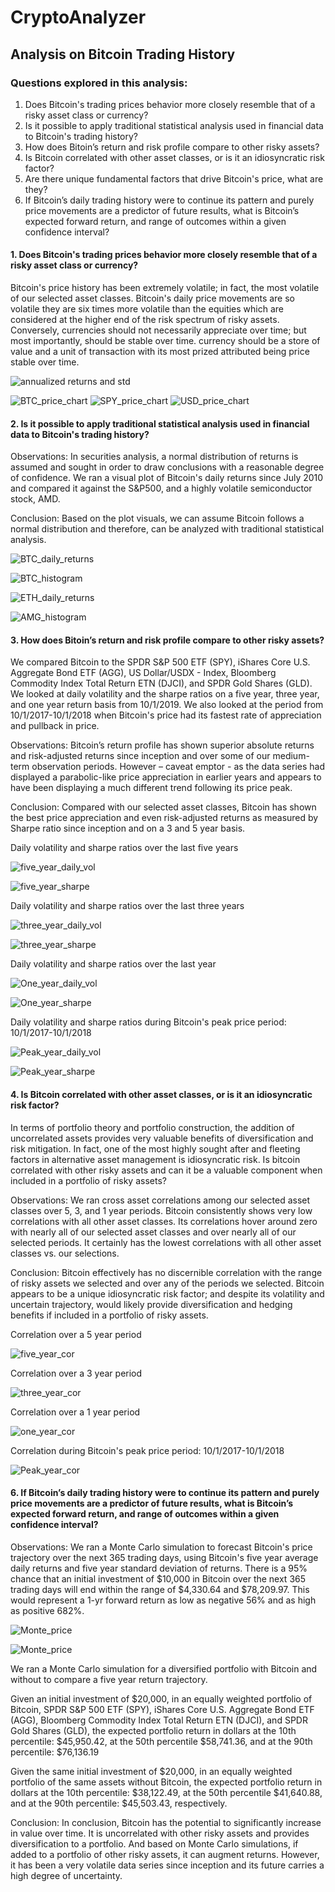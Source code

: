 # CryptoAnalyzer 
  ## Analysis on Bitcoin Trading History 

### Questions explored in this analysis: 
  1. Does Bitcoin's trading prices behavior more closely resemble that of a risky asset class or currency? 
  2. Is it possible to apply traditional statistical analysis used in financial data to Bitcoin's trading history?
  3. How does Bitoin’s return and risk profile compare to other risky assets?  
  4. Is Bitcoin correlated with other asset classes, or is it an idiosyncratic risk factor?
  5. Are there unique fundamental factors that drive Bitcoin's price, what are they? 
  6. If Bitcoin’s daily trading history were to continue its pattern and purely price movements are a predictor of future results, what is Bitcoin’s expected forward return, and range of outcomes within a given confidence interval? 

#### 1. Does Bitcoin's trading prices behavior more closely resemble that of a risky asset class or currency? 
 
 Bitcoin's price history has been extremely volatile; in fact, the most volatile of our selected asset classes. Bitcoin's daily price movements are so volatile they are six times more volatile than the equities which are considered at the higher end of the risk spectrum of risky assets. Conversely, currencies should not necessarily appreciate over time; but most importantly, should be stable over time. currency should be a store of value and a unit of transaction with its most prized attributed being price stable over time. 
 
 ![annualized returns and std](Images/annualized_returns_std.png)

  

![BTC_price_chart](Images/BTC_price_chart_inception.png)
![SPY_price_chart](Images/SPY_price_chart_inception.png)
![USD_price_chart](Images/USD_price_chart_inception.png)

 #### 2. Is it possible to apply traditional statistical analysis used in financial data to Bitcoin's trading history? 
 
Observations:
In securities analysis, a normal distribution of returns is assumed and sought in order to draw conclusions with a reasonable degree of confidence. We ran a visual plot of Bitcoin's daily returns since July 2010 and compared it against the S&P500, and a highly volatile semiconductor stock, AMD. 

Conclusion:
Based on the plot visuals, we can assume Bitcoin follows a normal distribution and therefore, can be analyzed with traditional statistical analysis.
 
 ![BTC_daily_returns](Images/Daily_returns_BTC_inception.png)
 
 ![BTC_histogram](Images/BTC_histogram_dailyreturns.png)
 
 ![ETH_daily_returns](Images/ETH_daily_returns_histogram.png)
 
 ![AMG_histogram](Images/AMD_daily_returns_histogram.png)
 
 #### 3. How does Bitoin’s return and risk profile compare to other risky assets?

We compared Bitcoin to the SPDR S&P 500 ETF (SPY), iShares Core U.S. Aggregate Bond ETF (AGG), US Dollar/USDX - Index, Bloomberg Commodity Index Total Return ETN (DJCI), and SPDR Gold Shares (GLD).
We looked at daily volatility and the sharpe ratios on a five year, three year, and one year return basis from 10/1/2019. We also looked at the period from 10/1/2017-10/1/2018 when Bitcoin's price had its fastest rate of appreciation and pullback in price.  

Observations:
Bitcoin’s return profile has shown superior absolute returns and risk-adjusted returns since inception and over some of our medium-term observation periods.  However – caveat emptor - as the data series had displayed a parabolic-like price appreciation in earlier years and appears to have been displaying a much different trend following its price peak. 

Conclusion:
Compared with our selected asset classes, Bitcoin has shown the best price appreciation and even risk-adjusted returns as measured by Sharpe ratio since inception and on a 3 and 5 year basis.  


Daily volatility and sharpe ratios over the last five years

 ![five_year_daily_vol](Images/daily_volatility_five.png)

![five_year_sharpe](Images/sharpe_five_plot.png)


Daily volatility and sharpe ratios over the last three years

 
 ![three_year_daily_vol](Images/daily_volatility_three.png)
 
 ![three_year_sharpe](Images/sharpe_three_plot.png)

 
Daily volatility and sharpe ratios over the last year

 
 ![One_year_daily_vol](Images/daily_volatility_one.png)
 
 
  
 ![One_year_sharpe](Images/sharpe_one_plot.png)

Daily volatility and sharpe ratios during Bitcoin's peak price period: 10/1/2017-10/1/2018

 
 ![Peak_year_daily_vol](Images/daily_volatility_peak.png)
  
 ![Peak_year_sharpe](Images/sharpe_peak_plot.png)
 

 #### 4. Is Bitcoin correlated with other asset classes, or is it an idiosyncratic risk factor? 
 
In terms of portfolio theory and portfolio construction, the addition of uncorrelated assets provides very valuable benefits of diversification and risk mitigation.  In fact, one of the most highly sought after and fleeting factors in alternative asset management is idiosyncratic risk.  Is bitcoin correlated with other risky assets and can it be a valuable component when included in a portfolio of risky assets?

Observations:
We ran cross asset correlations among our selected asset classes over 5, 3, and 1 year periods.  Bitcoin consistently shows very low correlations with all other asset classes.  Its correlations hover around zero with nearly all of our selected asset classes and over nearly all of our selected periods.  It certainly has the lowest correlations with all other asset classes vs. our selections.

Conclusion:
Bitcoin effectively has no discernible correlation with the range of risky assets we selected and over any of the periods we selected.  Bitcoin appears to be a unique idiosyncratic risk factor; and despite its volatility and uncertain trajectory, would likely provide diversification and hedging benefits if included in a portfolio of risky assets. 

Correlation over a 5 year period

![five_year_cor](Images/correlation_five_heatmap.png)

Correlation over a 3 year period

![three_year_cor](Images/correlation_three_heatmap.png)

Correlation over a 1 year period

![one_year_cor](Images/correlation_one_heatmap.png)

Correlation during Bitcoin's peak price period: 10/1/2017-10/1/2018 

![Peak_year_cor](Images/correlation_peak_heatmap.png)

 
 #### 6. If Bitcoin’s daily trading history were to continue its pattern and purely price movements are a predictor of future results, what is Bitcoin’s expected forward return, and range of outcomes within a given confidence interval? 
 
Observations:
We ran a Monte Carlo simulation to forecast Bitcoin's price trajectory over the next 365 trading days, using Bitcoin's five year average daily returns and five year standard deviation of returns. There is a 95% chance that an initial investment of $10,000 in Bitcoin over the next 365 trading days will end within the range of $4,330.64 and $78,209.97.  This would represent a 1-yr forward return as low as negative 56% and as high as positive 682%.


![Monte_price](Images/Monte_BTC_price.png)

![Monte_price](Images/Monte_BTC_confidence_interval_plot.png)

We ran a Monte Carlo simulation for a diversified portfolio with Bitcoin and without to compare a five year return trajectory. 

Given an initial investment of $20,000, in an equally weighted portfolio of Bitcoin, SPDR S&P 500 ETF (SPY), iShares Core U.S. Aggregate Bond ETF (AGG), Bloomberg Commodity Index Total Return ETN (DJCI), and SPDR Gold Shares (GLD), the expected portfolio return in dollars at the 10th percentile: $45,950.42, at the 50th percentile $58,741.36, and at the 90th percentile: $76,136.19  

Given the same initial investment of $20,000, in an equally weighted portfolio of the same assets without Bitcoin, the expected portfolio return in dollars at the 10th percentile: $38,122.49, at the 50th percentile $41,640.88, and at the 90th percentile: $45,503.43, respectively.


Conclusion:
In conclusion, Bitcoin has the potential to significantly increase in value over time. It is uncorrelated with other risky assets and provides diversification to a portfolio. And based on Monte Carlo simulations, if added to a portfolio of other risky assets, it can augment returns.  However, it has been a very volatile data series since inception and its future carries a high degree of uncertainty.

 

